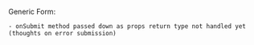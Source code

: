 Generic Form:

    - onSubmit method passed down as props return type not handled yet (thoughts on error submission)
